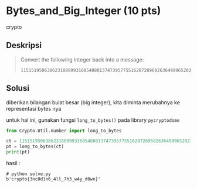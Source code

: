 # Bytes_and_Big_Integer (10 pts)
crypto

## Deskripsi
> Convert the following integer back into a message:
> ``` console
> 11515195063862318899931685488813747395775516287289682636499965282714637259206269
> ```

## Solusi
diberikan bilangan bulat besar (big integer), kita diminta merubahnya ke representasi bytes nya

untuk hal ini, gunakan fungsi `long_to_bytes()` pada library `pycryptodome`

``` python
from Crypto.Util.number import long_to_bytes

ct = 11515195063862318899931685488813747395775516287289682636499965282714637259206269
pt = long_to_bytes(ct)
print(pt)
```
hasil :
``` console
# python solve.py
b'crypto{3nc0d1n6_4ll_7h3_w4y_d0wn}'
```

